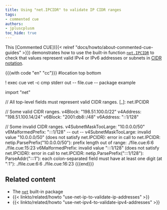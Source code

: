 ```yaml
---
title: Using "net.IPCIDR" to validate IP CIDR ranges
tags:
- commented cue
authors:
- jpluscplusm
toc_hide: true
---
```


This [Commented CUE]({{< relref "docs/howto/about-commented-cue-guides" >}})
demonstrates how to use the built-in function
[`net.IPCIDR`](https://pkg.go.dev/cuelang.org/go/pkg/net#IPCIDR)
to check that values represent valid IPv4 or IPv6 addresses or subnets in
[CIDR notation](https://en.wikipedia.org/wiki/Classless_Inter-Domain_Routing#CIDR_notation).

<!--more-->

{{{with code "en" "cc"}}}
#location top bottom

! exec cue vet -c 
cmp stderr out
-- file.cue --
package example

import "net"

// All top-level fields must represent valid CIDR ranges.
[_]: net.IPCIDR

// Some valid CIDR ranges.
v4Block:   "198.51.100.0/22"
v4Address: "198.51.100.14/24"
v6Block:   "2001:db8::/48"
v6Address: "::1/128"

// Some invalid CIDR ranges.
v4SubnetMaskTooLarge: "10.0.0.0/50"
v6MalformedPrefix:    ":::1/128"
-- out --
v4SubnetMaskTooLarge: invalid value "10.0.0.0/50" (does not satisfy net.IPCIDR): error in call to net.IPCIDR: netip.ParsePrefix("10.0.0.0/50"): prefix length out of range:
    ./file.cue:6:6
    ./file.cue:15:23
v6MalformedPrefix: invalid value ":::1/128" (does not satisfy net.IPCIDR): error in call to net.IPCIDR: netip.ParsePrefix(":::1/128"): ParseAddr(":::1"): each colon-separated field must have at least one digit (at ":1"):
    ./file.cue:6:6
    ./file.cue:16:23
{{{end}}}

## Related content

- The [`net`](https://pkg.go.dev/cuelang.org/go/pkg/net) built-in package
- {{< linkto/related/howto "use-net-ip-to-validate-ip-addresses" >}}
- {{< linkto/related/howto "use-net-ipv4-to-validate-ipv4-addresses" >}}

